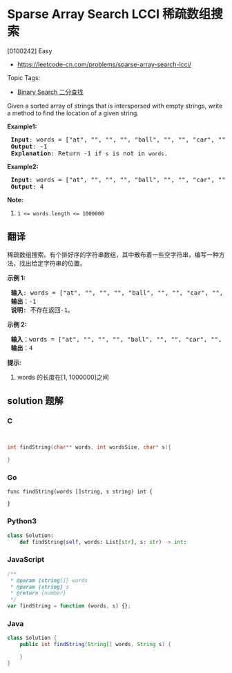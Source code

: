# Sparse Array Search LCCI 稀疏数组搜索

[0100242] Easy

- https://leetcode-cn.com/problems/sparse-array-search-lcci/

Topic Tags:

- [Binary Search 二分查找](https://leetcode-cn.com/tag/binary-search/)

Given a sorted array of strings that is interspersed with empty strings, write a method to find the location of a given string.

**Example1:**

<pre><strong> Input</strong>: words = ["at", "", "", "", "ball", "", "", "car", "", "","dad", "", ""], s = "ta"
<strong> Output</strong>: -1
<strong> Explanation</strong>: Return -1 if <code>s</code> is not in <code>words</code>.
</pre>

**Example2:**

<pre><strong> Input</strong>: words = ["at", "", "", "", "ball", "", "", "car", "", "","dad", "", ""], s = "ball"
<strong> Output</strong>: 4
</pre>

**Note:**

1.  `1 <= words.length <= 1000000`

## 翻译

稀疏数组搜索。有个排好序的字符串数组，其中散布着一些空字符串，编写一种方法，找出给定字符串的位置。

**示例 1:**

<pre><strong> 输入</strong>: words = ["at", "", "", "", "ball", "", "", "car", "", "","dad", "", ""], s = "ta"
<strong> 输出</strong>：-1
<strong> 说明</strong>: 不存在返回-1。
</pre>

**示例 2:**

<pre><strong> 输入</strong>：words = ["at", "", "", "", "ball", "", "", "car", "", "","dad", "", ""], s = "ball"
<strong> 输出</strong>：4
</pre>

**提示:**

1.  words 的长度在\[1, 1000000\]之间

## solution 题解

### C

```c


int findString(char** words, int wordsSize, char* s){

}


```

### Go

```golang
func findString(words []string, s string) int {

}
```

### Python3

```python
class Solution:
    def findString(self, words: List[str], s: str) -> int:
```

### JavaScript

```javascript
/**
 * @param {string[]} words
 * @param {string} s
 * @return {number}
 */
var findString = function (words, s) {};
```

### Java

```java
class Solution {
    public int findString(String[] words, String s) {

    }
}
```
